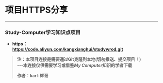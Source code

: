 # 项目HTTPS分享

---

### Study-Computer学习知识点项目
- **https：**  
  **https://code.aliyun.com/kangxianghui/studywrod.git**  
> **注：本项目连接是需要通过Git克隆到本地(切勿推送、提交项目！)**  
> **---本连接仅供需要学习或借鉴*****My Computer*****知识的学者下载**  
>   
>  **作者：karl-辉哥**
